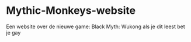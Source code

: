 # Mythic-Monkeys-website
Een website over de nieuwe game: Black Myth: Wukong
als je dit leest bet je gay
